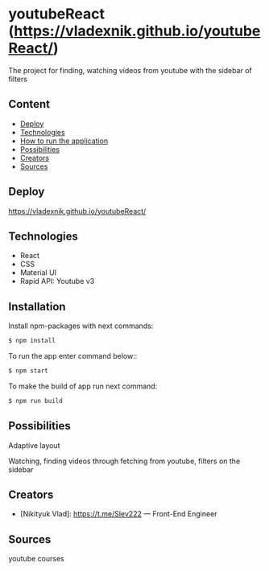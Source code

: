 
# youtubeReact (https://vladexnik.github.io/youtubeReact/)
The project for finding, watching videos from youtube with the sidebar of filters 

## Content
- [Deploy](#deploy)
- [Technologies](#technologies)
- [How to run the application](#installation)
- [Possibilities](#possibilities)
- [Creators](#creators)
- [Sources](#sources)

## Deploy
https://vladexnik.github.io/youtubeReact/

## Technologies
- React
- CSS
- Material UI
- Rapid API: Youtube v3
  
## Installation

Install npm-packages with next commands:
```sh
$ npm install
```

To run the app enter command below::
```sh
$ npm start
```

To make the build of app run next command:
```sh
$ npm run build
```

## Possibilities

Adaptive layout

Watching, finding videos through fetching from youtube, filters on the sidebar


## Creators

- [Nikityuk Vlad]: https://t.me/Slev222 — Front-End Engineer

## Sources

youtube courses
